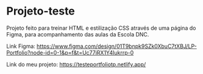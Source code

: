 # Projeto-teste

Projeto feito para treinar HTML e estilização CSS através de uma página do Figma, para acompanhamento das aulas da Escola DNC.

Link Figma: https://www.figma.com/design/01T9bnpk9SZk0XbuC7tXBJ/LP-Portfolio?node-id=0-1&p=f&t=Uc77iRX1Y4Iukrrp-0

Link do meu projeto: https://testeportfoliotp.netlify.app/
